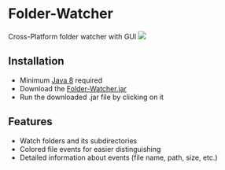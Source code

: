 # Folder-Watcher
Cross-Platform folder watcher with GUI
![](https://user-images.githubusercontent.com/59899645/136283343-a13822ff-766a-45e3-8e99-c7dfb3c3d0da.png)

## Installation
 - Minimum [Java 8]() required
 - Download the [Folder-Watcher.jar](Folder-Watcher.jar)
 - Run the downloaded .jar file by clicking on it

## Features
 - Watch folders and its subdirectories
 - Colored file events for easier distinguishing
 - Detailed information about events (file name, path, size, etc.)

